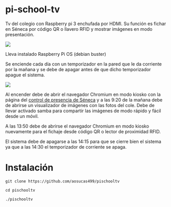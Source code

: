 # pi-school-tv  

Tv del colegio con Raspberry pi 3 enchufada por HDMI. 
Su función es fichar en Séneca por código QR o llavero RFID y mostrar imágenes en modo presentación.

![](https://www.kubii.es/7147-large_default/raspberry-pi-3-modelo-b-1-gb-kubii.jpg)

Lleva instalado Raspberry Pi OS (debian buster) 

Se enciende cada día con un temporizador en la pared que le da corriente por la mañana y se debe de apagar antes de que dicho temporizador apague el sistema.

![](https://images-na.ssl-images-amazon.com/images/I/41c3xcYQaFL.__AC_SY300_QL70_ML2_.jpg)

Al encender debe de abrir el navegador Chromium en modo kiosko con la página del [control de presencia de Séneca](https://seneca.juntadeandalucia.es/controldepresencia/) y a las 9:20 de la mañana debe de abrirse un visualizador de imágenes con las fotos del cole. Debe de llevar activado samba para compartir las imágenes de modo rápido y fácil desde un móvil.

A las 13:50 debe de abrirse el navegador Chromium en modo kiosko nuevamente para el fichaje desde código QR o lector de proximidad RFID. 

El sistema debe de apagarse a las 14:15 para que se cierre bien el sistema ya que a las 14:30 el temporizador de corriente se apaga.

# Instalación

`git clone https://github.com/aosucas499/pischooltv`

`cd pischooltv`

`./pischooltv`

